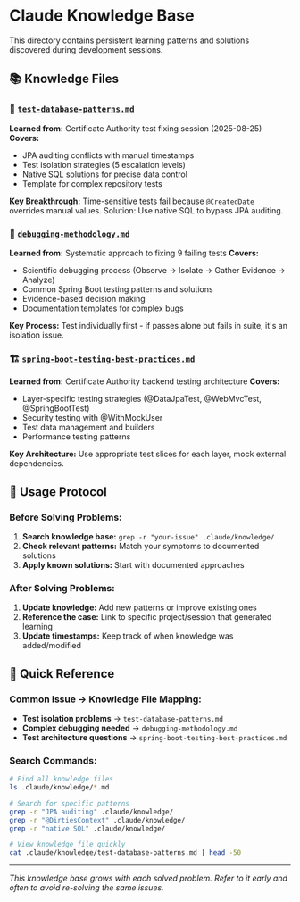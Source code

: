 # Claude Knowledge Base

This directory contains persistent learning patterns and solutions discovered during development sessions.

## 📚 **Knowledge Files**

### 🔧 [`test-database-patterns.md`](test-database-patterns.md)
**Learned from:** Certificate Authority test fixing session (2025-08-25)
**Covers:** 
- JPA auditing conflicts with manual timestamps
- Test isolation strategies (5 escalation levels)
- Native SQL solutions for precise data control
- Template for complex repository tests

**Key Breakthrough:** Time-sensitive tests fail because `@CreatedDate` overrides manual values. Solution: Use native SQL to bypass JPA auditing.

### 🐛 [`debugging-methodology.md`](debugging-methodology.md) 
**Learned from:** Systematic approach to fixing 9 failing tests
**Covers:**
- Scientific debugging process (Observe → Isolate → Gather Evidence → Analyze)
- Common Spring Boot testing patterns and solutions
- Evidence-based decision making
- Documentation templates for complex bugs

**Key Process:** Test individually first - if passes alone but fails in suite, it's an isolation issue.

### 🏗 [`spring-boot-testing-best-practices.md`](spring-boot-testing-best-practices.md)
**Learned from:** Certificate Authority backend testing architecture
**Covers:**
- Layer-specific testing strategies (@DataJpaTest, @WebMvcTest, @SpringBootTest)
- Security testing with @WithMockUser
- Test data management and builders
- Performance testing patterns

**Key Architecture:** Use appropriate test slices for each layer, mock external dependencies.

## 🔄 **Usage Protocol**

### Before Solving Problems:
1. **Search knowledge base:** `grep -r "your-issue" .claude/knowledge/`
2. **Check relevant patterns:** Match your symptoms to documented solutions
3. **Apply known solutions:** Start with documented approaches

### After Solving Problems:
1. **Update knowledge:** Add new patterns or improve existing ones
2. **Reference the case:** Link to specific project/session that generated learning
3. **Update timestamps:** Keep track of when knowledge was added/modified

## 🎯 **Quick Reference**

### Common Issue → Knowledge File Mapping:
- **Test isolation problems** → `test-database-patterns.md`
- **Complex debugging needed** → `debugging-methodology.md`  
- **Test architecture questions** → `spring-boot-testing-best-practices.md`

### Search Commands:
```bash
# Find all knowledge files
ls .claude/knowledge/*.md

# Search for specific patterns
grep -r "JPA auditing" .claude/knowledge/
grep -r "@DirtiesContext" .claude/knowledge/
grep -r "native SQL" .claude/knowledge/

# View knowledge file quickly  
cat .claude/knowledge/test-database-patterns.md | head -50
```

---
*This knowledge base grows with each solved problem. Refer to it early and often to avoid re-solving the same issues.*
